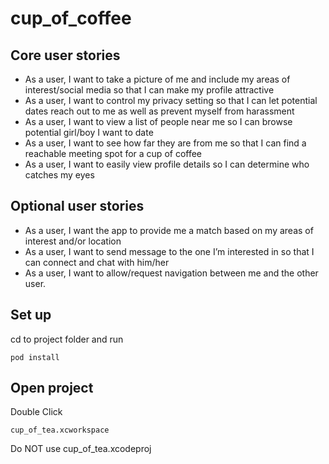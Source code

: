 # cup_of_coffee

## Core user stories

- As a user, I want to take a picture of me and include my areas of interest/social media so that I can make my profile attractive
- As a user, I want to control my privacy setting so that I can let potential dates reach out to me as well as prevent myself from harassment
- As a user, I want to view a list of people near me so I can browse potential girl/boy I want to date
- As a user, I want to see how far they are from me so that I can find a reachable meeting spot for a cup of coffee
- As a user, I want to easily view profile details so I can determine who catches my eyes

## Optional user stories

- As a user, I want the app to provide me a match based on my areas of interest and/or location
- As a user, I want to send message to the one I’m interested in so that I can connect and chat with him/her
- As a user, I want to allow/request navigation between me and the other user.



## Set up

cd to project folder and run

```
pod install
```

## Open project

Double Click

```
cup_of_tea.xcworkspace
```

Do NOT use cup_of_tea.xcodeproj
